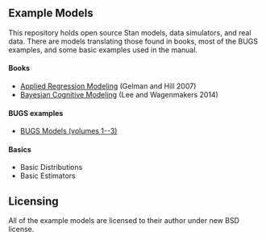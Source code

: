 ## Example Models

This repository holds open source Stan models, data simulators, and real data.  There are models translating those found in books, most of the BUGS examples, and some basic examples used in the manual.

#### Books

* [Applied Regression Modeling](https://github.com/stan-dev/example-models/wiki/ARM-Models) (Gelman and Hill 2007)
* [Bayesian Cognitive Modeling](https://github.com/stan-dev/example-models/tree/master/Bayesian_Cognitive_Modeling) (Lee and Wagenmakers 2014)

#### BUGS examples

- [BUGS Models (volumes 1--3)](https://github.com/stan-dev/example-models/wiki/BUGS-Examples)

#### Basics

- Basic Distributions
- Basic Estimators

## Licensing

All of the example models are licensed to their author under new BSD license.
